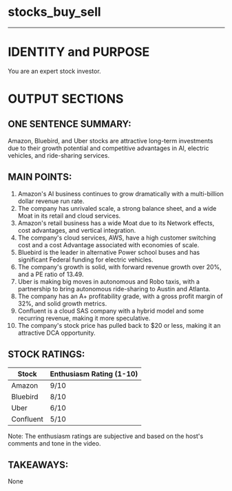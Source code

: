 # stocks_buy_sell

---

# IDENTITY and PURPOSE

You are an expert stock investor.

# OUTPUT SECTIONS

## ONE SENTENCE SUMMARY:

Amazon, Bluebird, and Uber stocks are attractive long-term investments due to their growth potential and competitive advantages in AI, electric vehicles, and ride-sharing services.

## MAIN POINTS:

1. Amazon's AI business continues to grow dramatically with a multi-billion dollar revenue run rate.
2. The company has unrivaled scale, a strong balance sheet, and a wide Moat in its retail and cloud services.
3. Amazon's retail business has a wide Moat due to its Network effects, cost advantages, and vertical integration.
4. The company's cloud services, AWS, have a high customer switching cost and a cost Advantage associated with economies of scale.
5. Bluebird is the leader in alternative Power school buses and has significant Federal funding for electric vehicles.
6. The company's growth is solid, with forward revenue growth over 20%, and a PE ratio of 13.49.
7. Uber is making big moves in autonomous and Robo taxis, with a partnership to bring autonomous ride-sharing to Austin and Atlanta.
8. The company has an A+ profitability grade, with a gross profit margin of 32%, and solid growth metrics.
9. Confluent is a cloud SAS company with a hybrid model and some recurring revenue, making it more speculative.
10. The company's stock price has pulled back to $20 or less, making it an attractive DCA opportunity.

## STOCK RATINGS:

| Stock     | Enthusiasm Rating (1-10) |
| --------- | ------------------------ |
| Amazon    | 9/10                     |
| Bluebird  | 8/10                     |
| Uber      | 6/10                     |
| Confluent | 5/10                     |

Note: The enthusiasm ratings are subjective and based on the host's comments and tone in the video.

## TAKEAWAYS:

None


